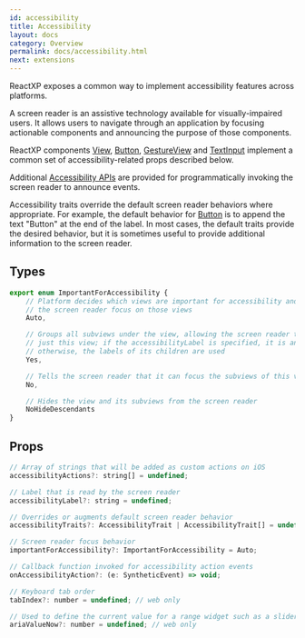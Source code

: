 ```yaml
---
id: accessibility
title: Accessibility
layout: docs
category: Overview
permalink: docs/accessibility.html
next: extensions
---
```


ReactXP exposes a common way to implement accessibility features across platforms.

A screen reader is an assistive technology available for visually-impaired users. It allows users to navigate through an application by focusing actionable components and announcing the purpose of those components.

ReactXP components [View](components/view), [Button](components/button), [GestureView](components/gestureview) and [TextInput](components/textinput) implement a common set of accessibility-related props described below.

Additional [Accessibility APIs](apis/accessibility) are provided for programmatically invoking the screen reader to announce events.

Accessibility traits override the default screen reader behaviors where appropriate. For example, the default behavior for [Button](components/button) is to append the text "Button" at the end of the label. In most cases, the default traits provide the desired behavior, but it is sometimes useful to provide additional information to the screen reader.

## Types
``` javascript
export enum ImportantForAccessibility {
    // Platform decides which views are important for accessibility and brings
    // the screen reader focus on those views
    Auto,

    // Groups all subviews under the view, allowing the screen reader to focus
    // just this view; if the accessibilityLabel is specified, it is announced;
    // otherwise, the labels of its children are used
    Yes,

    // Tells the screen reader that it can focus the subviews of this view
    No,

    // Hides the view and its subviews from the screen reader
    NoHideDescendants
}
```

## Props
``` javascript
// Array of strings that will be added as custom actions on iOS
accessibilityActions?: string[] = undefined;

// Label that is read by the screen reader
accessibilityLabel?: string = undefined;

// Overrides or augments default screen reader behavior
accessibilityTraits?: AccessibilityTrait | AccessibilityTrait[] = undefined;

// Screen reader focus behavior
importantForAccessibility?: ImportantForAccessibility = Auto;

// Callback function invoked for accessibility action events
onAccessibilityAction?: (e: SyntheticEvent) => void;

// Keyboard tab order
tabIndex?: number = undefined; // web only

// Used to define the current value for a range widget such as a slider, spinbutton or progressbar
ariaValueNow?: number = undefined; // web only
```



